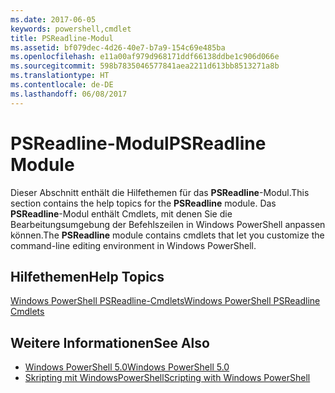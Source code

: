 ```yaml
---
ms.date: 2017-06-05
keywords: powershell,cmdlet
title: PSReadline-Modul
ms.assetid: bf079dec-4d26-40e7-b7a9-154c69e485ba
ms.openlocfilehash: e11a00af979d968171ddf66138ddbe1c906d066e
ms.sourcegitcommit: 598b7835046577841aea2211d613bb8513271a8b
ms.translationtype: HT
ms.contentlocale: de-DE
ms.lasthandoff: 06/08/2017
---
```

# <a name="psreadline-module"></a><span data-ttu-id="705bb-103">PSReadline-Modul</span><span class="sxs-lookup"><span data-stu-id="705bb-103">PSReadline Module</span></span>
<span data-ttu-id="705bb-104">Dieser Abschnitt enthält die Hilfethemen für das **PSReadline**-Modul.</span><span class="sxs-lookup"><span data-stu-id="705bb-104">This section contains the help topics for the **PSReadline** module.</span></span> <span data-ttu-id="705bb-105">Das **PSReadline**-Modul enthält Cmdlets, mit denen Sie die Bearbeitungsumgebung der Befehlszeilen in Windows PowerShell anpassen können.</span><span class="sxs-lookup"><span data-stu-id="705bb-105">The **PSReadline** module contains cmdlets that let you customize the command-line editing environment in Windows PowerShell.</span></span>

## <a name="help-topics"></a><span data-ttu-id="705bb-106">Hilfethemen</span><span class="sxs-lookup"><span data-stu-id="705bb-106">Help Topics</span></span>
[<span data-ttu-id="705bb-107">Windows PowerShell PSReadline-Cmdlets</span><span class="sxs-lookup"><span data-stu-id="705bb-107">Windows PowerShell PSReadline Cmdlets</span></span>](https://technet.microsoft.com/en-us/library/ed48e832-95f9-4577-bf56-a7e5aa9630ba)

## <a name="see-also"></a><span data-ttu-id="705bb-108">Weitere Informationen</span><span class="sxs-lookup"><span data-stu-id="705bb-108">See Also</span></span>
- [<span data-ttu-id="705bb-109">Windows PowerShell 5.0</span><span class="sxs-lookup"><span data-stu-id="705bb-109">Windows PowerShell 5.0</span></span>](Windows-PowerShell-5.0.md)
- [<span data-ttu-id="705bb-110">Skripting mit WindowsPowerShell</span><span class="sxs-lookup"><span data-stu-id="705bb-110">Scripting with Windows PowerShell</span></span>](../../getting-started/fundamental/Scripting-with-Windows-PowerShell.md)

